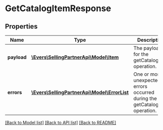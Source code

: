 # GetCatalogItemResponse

## Properties
Name | Type | Description | Notes
------------ | ------------- | ------------- | -------------
**payload** | [**\Evers\SellingPartnerApi\Model\Item**](Item.md) | The payload for the getCatalogItem operation. | [optional] 
**errors** | [**\Evers\SellingPartnerApi\Model\ErrorList**](ErrorList.md) | One or more unexpected errors occurred during the getCatalogItem operation. | [optional] 

[[Back to Model list]](../README.md#documentation-for-models) [[Back to API list]](../README.md#documentation-for-api-endpoints) [[Back to README]](../README.md)



